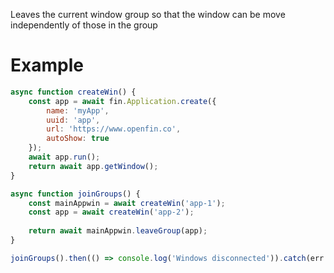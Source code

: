 Leaves the current window group so that the window can be move independently of those in the group
# Example
```js
async function createWin() {
    const app = await fin.Application.create({
        name: 'myApp',
        uuid: 'app',
        url: 'https://www.openfin.co',
        autoShow: true
    });
    await app.run();
    return await app.getWindow();
}

async function joinGroups() {
    const mainAppwin = await createWin('app-1');
    const app = await createWin('app-2');
    
    return await mainAppwin.leaveGroup(app);
}

joinGroups().then(() => console.log('Windows disconnected')).catch(err => console.log(err));
```
